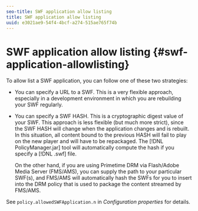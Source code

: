 ```yaml
---
seo-title: SWF application allow listing
title: SWF application allow listing
uuid: e3021ae9-54f4-4bcf-a274-515ae765f74b
---
```


# SWF application allow listing {#swf-application-allowlisting}

To allow list a SWF application, you can follow one of these two strategies:

* You can specify a URL to a SWF. This is a very flexible approach, especially in a development environment in which you are rebuilding your SWF regularly. 
* You can specify a SWF HASH. This is a cryptographic digest value of your SWF. This approach is less flexible (but much more strict), since the SWF HASH will change when the application changes and is rebuilt. In this situation, all content bound to the previous HASH will fail to play on the new player and will have to be repackaged. The [!DNL PolicyManager.jar] tool will automatically compute the hash if you specify a [!DNL .swf] file.

  On the other hand, if you are using Primetime DRM via Flash/Adobe Media Server (FMS/AMS), you can supply the path to your particular SWF(s), and FMS/AMS will automatically hash the SWFs for you to insert into the DRM policy that is used to package the content streamed by FMS/AMS.

See `policy.allowedSWFApplication.n` in *Configuration properties* for details. 
